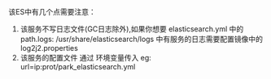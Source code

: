 该ES中有几个点需要注意：
1. 该服务不写日志文件(GC日志除外),如果你想要 elasticsearch.yml 中的 path.logs: /usr/share/elasticsearch/logs 中有服务的日志需要配置镜像中的 log2j2.properties
2. 该服务的配置文件 通过 环境变量传入  eg: url=ip:prot/park_elasticsearch.yml
